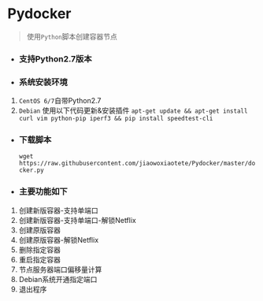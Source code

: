 # Pydocker
> 使用`Python`脚本创建容器节点

- ### 支持Python2.7版本
- ### 系统安装环境
1. `CentOS 6/7`自带Python2.7
2. `Debian` 使用以下代码更新&安装插件
    ``` apt-get update && apt-get install curl vim python-pip iperf3 && pip install speedtest-cli ```

- ### 下载脚本
  ``` wget https://raw.githubusercontent.com/jiaowoxiaotete/Pydocker/master/docker.py ```
- ### 主要功能如下
1. 创建新版容器-支持单端口
2. 创建新版容器-支持单端口-解锁Netflix
3. 创建原版容器
4. 创建原版容器-解锁Netflix
5. 删除指定容器
6. 重启指定容器
7. 节点服务器端口偏移量计算
8. Debian系统开通指定端口
9. 退出程序

